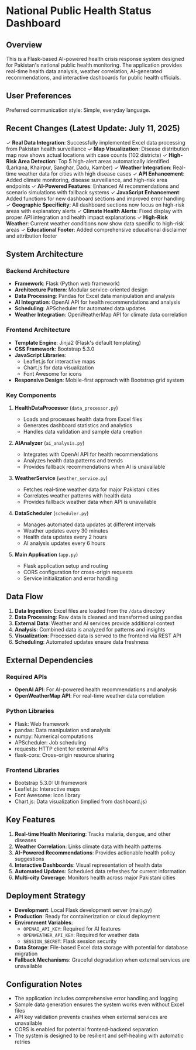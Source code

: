 # National Public Health Status Dashboard

## Overview

This is a Flask-based AI-powered health crisis response system designed for Pakistan's national public health monitoring. The application provides real-time health data analysis, weather correlation, AI-generated recommendations, and interactive dashboards for public health officials.

## User Preferences

Preferred communication style: Simple, everyday language.

## Recent Changes (Latest Update: July 11, 2025)

✓ **Real Data Integration**: Successfully implemented Excel data processing from Pakistan health surveillance
✓ **Map Visualization**: Disease distribution map now shows actual locations with case counts (102 districts)
✓ **High-Risk Area Detection**: Top 5 high-alert areas automatically identified (Larkana, Khairpur, Sanghar, Dadu, Kamber)
✓ **Weather Integration**: Real-time weather data for cities with high disease cases
✓ **API Enhancement**: Added climate monitoring, disease surveillance, and high-risk area endpoints
✓ **AI-Powered Features**: Enhanced AI recommendations and scenario simulations with fallback systems
✓ **JavaScript Enhancement**: Added functions for new dashboard sections and improved error handling
✓ **Geographic Specificity**: All dashboard sections now focus on high-risk areas with explanatory alerts
✓ **Climate Health Alerts**: Fixed display with proper API integration and health impact explanations
✓ **High-Risk Weather**: Current weather conditions now show data specific to high-risk areas
✓ **Educational Footer**: Added comprehensive educational disclaimer and attribution footer

## System Architecture

### Backend Architecture
- **Framework**: Flask (Python web framework)
- **Architecture Pattern**: Modular service-oriented design
- **Data Processing**: Pandas for Excel data manipulation and analysis
- **AI Integration**: OpenAI API for health recommendations and analysis
- **Scheduling**: APScheduler for automated data updates
- **Weather Integration**: OpenWeatherMap API for climate data correlation

### Frontend Architecture
- **Template Engine**: Jinja2 (Flask's default templating)
- **CSS Framework**: Bootstrap 5.3.0
- **JavaScript Libraries**: 
  - Leaflet.js for interactive maps
  - Chart.js for data visualization
  - Font Awesome for icons
- **Responsive Design**: Mobile-first approach with Bootstrap grid system

### Key Components

1. **HealthDataProcessor** (`data_processor.py`)
   - Loads and processes health data from Excel files
   - Generates dashboard statistics and analytics
   - Handles data validation and sample data creation

2. **AIAnalyzer** (`ai_analysis.py`)
   - Integrates with OpenAI API for health recommendations
   - Analyzes health data patterns and trends
   - Provides fallback recommendations when AI is unavailable

3. **WeatherService** (`weather_service.py`)
   - Fetches real-time weather data for major Pakistani cities
   - Correlates weather patterns with health data
   - Provides fallback weather data when API is unavailable

4. **DataScheduler** (`scheduler.py`)
   - Manages automated data updates at different intervals
   - Weather updates every 30 minutes
   - Health data updates every 2 hours
   - AI analysis updates every 6 hours

5. **Main Application** (`app.py`)
   - Flask application setup and routing
   - CORS configuration for cross-origin requests
   - Service initialization and error handling

## Data Flow

1. **Data Ingestion**: Excel files are loaded from the `/data` directory
2. **Data Processing**: Raw data is cleaned and transformed using pandas
3. **External Data**: Weather and AI services provide additional context
4. **Analysis**: Combined data is analyzed for patterns and insights
5. **Visualization**: Processed data is served to the frontend via REST API
6. **Scheduling**: Automated updates ensure data freshness

## External Dependencies

### Required APIs
- **OpenAI API**: For AI-powered health recommendations and analysis
- **OpenWeatherMap API**: For real-time weather data correlation

### Python Libraries
- Flask: Web framework
- pandas: Data manipulation and analysis
- numpy: Numerical computations
- APScheduler: Job scheduling
- requests: HTTP client for external APIs
- flask-cors: Cross-origin resource sharing

### Frontend Libraries
- Bootstrap 5.3.0: UI framework
- Leaflet.js: Interactive maps
- Font Awesome: Icon library
- Chart.js: Data visualization (implied from dashboard.js)

## Key Features

1. **Real-time Health Monitoring**: Tracks malaria, dengue, and other diseases
2. **Weather Correlation**: Links climate data with health patterns
3. **AI-Powered Recommendations**: Provides actionable health policy suggestions
4. **Interactive Dashboards**: Visual representation of health data
5. **Automated Updates**: Scheduled data refreshes for current information
6. **Multi-city Coverage**: Monitors health across major Pakistani cities

## Deployment Strategy

- **Development**: Local Flask development server (main.py)
- **Production**: Ready for containerization or cloud deployment
- **Environment Variables**: 
  - `OPENAI_API_KEY`: Required for AI features
  - `OPENWEATHER_API_KEY`: Required for weather data
  - `SESSION_SECRET`: Flask session security
- **Data Storage**: File-based Excel data storage with potential for database migration
- **Fallback Mechanisms**: Graceful degradation when external services are unavailable

## Configuration Notes

- The application includes comprehensive error handling and logging
- Sample data generation ensures the system works even without Excel files
- API key validation prevents crashes when external services are unavailable
- CORS is enabled for potential frontend-backend separation
- The system is designed to be resilient and self-healing with automatic retries